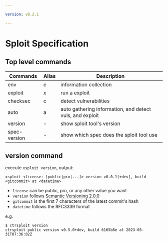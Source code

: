 ```yaml
---

version: v0.2.1

---
```


# Sploit Specification

## Top level commands

| Commands | Alias | Description |
| --- | --- | --- |
| env | e | information collection |
| exploit | x | run a exploit |
| checksec | c | detect vulnerabilities |
| auto | a | auto gathering information, and detect vuls, and exploit |
| version | - | show sploit tool's version |
| spec-version | - | show which spec does the sploit tool use |

## version command

execute `xsploit version`, output:

`xsploit <license: [public|pro|...]> version v0.0.1[+dev], build <gitcommit> at <datetime>`

* `license` can be public, pro, or any other value you want
* `version` follows [Semantic Versioning 2.0.0](https://semver.org/spec/v2.0.0.html)
* `gitcommit` is the first 7 characters of the latest commit's hash
* `datetime` follows the RFC3339 format

e.g.
```
$ ctrsploit version
ctrsploit public version v0.5.0+dev, build 6165b8e at 2023-05-31T07:36:02Z
```